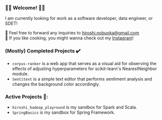 ### 🌸🌸 Welcome! 🌸🌸

I am currently looking for work as a software developer, data engineer, or SDET!

💌 Feel free to forward any inquiries to hiroshi.nobuoka@gmail.com  
:dango: If you like cooking, you might wanna check out my [Instagram](https://www.instagram.com/roshmadosh/)!  

### (Mostly) Completed Projects ✔️
- `corpus-ranker` is a web app that serves as a visual aid for observing the effects of adjusting hyperparameters for scikit-learn's NearestNeighbor module. 
- `Sentitext` is a simple text editor that performs sentiment analysis and changes the background color accordingly.  

### Active Projects 🚧:
- `hiroshi_hadoop_playround` is my sandbox for Spark and Scala.
- `SpringBasics` is my sandbox for Spring Framework.
